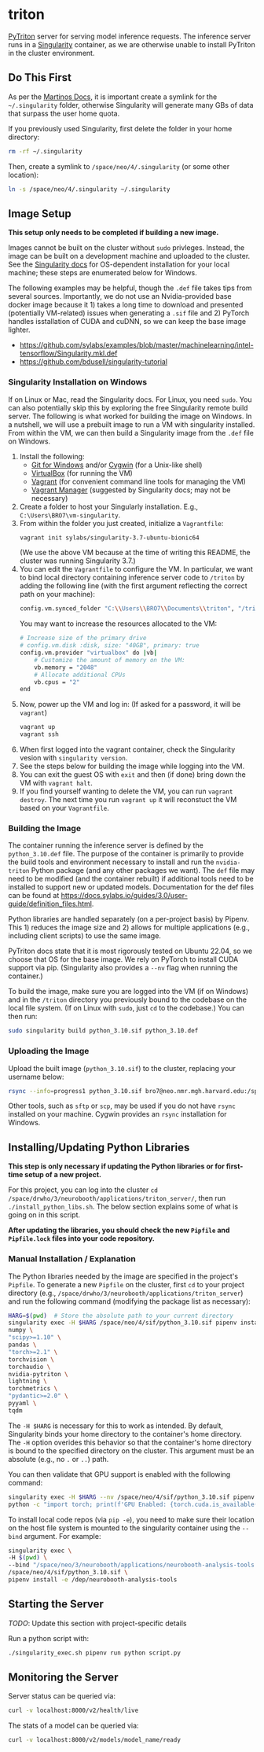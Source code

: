# triton
[PyTriton](https://triton-inference-server.github.io/pytriton/0.3.1/) server for serving model inference requests.
The inference server runs in a [Singularity](https://docs.sylabs.io/guides/3.0/user-guide) container, as we are otherwise unable to install PyTriton in the cluster environment.

## Do This First
As per the [Martinos Docs](https://www.nmr.mgh.harvard.edu/martinos/userInfo/computer/docker.php), it is important create a symlink for the `~/.singularity` folder, otherwise Singularity will generate many GBs of data that surpass the user home quota.

If you previously used Singularity, first delete the folder in your home directory:
```bash
rm -rf ~/.singularity
```

Then, create a symlink to `/space/neo/4/.singularity` (or some other location):
```bash
ln -s /space/neo/4/.singularity ~/.singularity
```

## Image Setup
**This setup only needs to be completed if building a new image.**

Images cannot be built on the cluster without `sudo` privleges. Instead, the image can be built on a development machine and uploaded to the cluster. See the [Singularity docs](https://docs.sylabs.io/guides/3.0/user-guide/installation.htm) for OS-dependent installation for your local machine; these steps are enumerated below for Windows.

The following examples may be helpful, though the `.def` file takes tips from several sources. Importantly, we do not use an Nvidia-provided base docker image because it 1) takes a long time to download and presented (potentially VM-related) issues when generating a `.sif` file and 2) PyTorch handles isstallation of CUDA and cuDNN, so we can keep the base image lighter.
- <https://github.com/sylabs/examples/blob/master/machinelearning/intel-tensorflow/Singularity.mkl.def>
- <https://github.com/bdusell/singularity-tutorial>

### Singularity Installation on Windows
If on Linux or Mac, read the Singularity docs. For Linux, you need `sudo`. You can also potentially skip this by exploring the free Singularity remote build server. The following is what worked for building the image on Windows. In a nutshell, we will use a prebuilt image to run a VM with singularity installed. From within the VM, we can then build a Singularity image from the `.def` file on Windows.

1. Install the following:
    - [Git for Windows](https://gitforwindows.org/) and/or [Cygwin](https://www.cygwin.com/) (for a Unix-like shell)
    - [VirtualBox](https://www.virtualbox.org/wiki/Downloads) (for running the VM)
    - [Vagrant](https://developer.hashicorp.com/vagrant/downloads) (for convenient command line tools for managing the VM)
    - [Vagrant Manager](https://www.vagrantmanager.com/downloads/) (suggested by Singularity docs; may not be necessary)
2. Create a folder to host your Singularly installation. E.g., `C:\Users\BRO7\vm-singularity`.
3. From within the folder you just created, initialize a `Vagrantfile`:
    ```bash
    vagrant init sylabs/singularity-3.7-ubuntu-bionic64
    ```
    (We use the above VM because at the time of writing this README, the cluster was running Singularity 3.7.)
4. You can edit the `Vagrantfile` to configure the VM. In particular, we want to bind local directory containing inference server code to `/triton` by adding the following line (with the first argument reflecting the correct path on your machine):
    ```bash
    config.vm.synced_folder "C:\\Users\\BRO7\\Documents\\triton", "/triton"
    ```
    You may want to increase the resources allocated to the VM:
    ```bash
    # Increase size of the primary drive
    # config.vm.disk :disk, size: "40GB", primary: true
    config.vm.provider "virtualbox" do |vb|
        # Customize the amount of memory on the VM:
        vb.memory = "2048"
        # Allocate additional CPUs
        vb.cpus = "2"
    end
    ```
5. Now, power up the VM and log in: (If asked for a password, it will be `vagrant`)
    ```bash
    vagrant up
    vagrant ssh
    ```
6. When first logged into the vagrant container, check the Singularity vesion with `singularity version`.
7. See the steps below for building the image while logging into the VM.
8. You can exit the guest OS with `exit` and then (if done) bring down the VM with `vagrant halt`.
9. If you find yourself wanting to delete the VM, you can run `vagrant destroy`. The next time you run `vagrant up` it will reconstuct the VM based on your `Vagrantfile`.

### Building the Image
The container running the inference server is defined by the `python_3.10.def` file. The purpose of the container is primarily to provide the build tools and environment necessary to install and run the `nvidia-triton` Python package (and any other packages we want). The `def` file may need to be modified (and the container rebuilt) if additional tools need to be installed to support new or updated models. Documentation for the def files can be found at <https://docs.sylabs.io/guides/3.0/user-guide/definition_files.html>.

Python libraries are handled separately (on a per-project basis) by Pipenv. This 1) reduces the image size and 2) allows for multiple applications (e.g., including client scripts) to use the same image.

PyTriton docs state that it is most rigorously tested on Ubuntu 22.04, so we choose that OS for the base image. We rely on PyTorch to install CUDA support via pip. (Singularity also provides a `--nv` flag when running the container.)

To build the image, make sure you are logged into the VM (if on Windows) and in the `/triton` directory you previously bound to the codebase on the local file system. (If on Linux with `sudo`, just `cd` to the codebase.)
You can then run:
```bash
sudo singularity build python_3.10.sif python_3.10.def
```

### Uploading the Image
Upload the built image (`python_3.10.sif`) to the cluster, replacing your username below:
```bash
rsync --info=progress1 python_3.10.sif bro7@neo.nmr.mgh.harvard.edu:/space/neo/4/sif/python_3.10.sif
```
Other tools, such as `sftp` or `scp`, may be used if you do not have `rsync` installed on your machine. Cygwin provides an `rsync` installation for Windows.

## Installing/Updating Python Libraries
**This step is only necessary if updating the Python libraries or for first-time setup of a new project.**

For this project, you can log into the cluster `cd /space/drwho/3/neurobooth/applications/triton_server/`,  then run `./install_python_libs.sh`.
The below section explains some of what is going on in this script.

**After updating the libraries, you should check the new `Pipfile` and `Pipfile.lock` files into your code repository.**

### Manual Installation / Explanation
The Python libraries needed by the image are specified in the project's `Pipfile`. 
To generate a new `Pipfile` on the cluster, first `cd` to your project directory (e.g., `/space/drwho/3/neurobooth/applications/triton_server`) and run the following command (modifying the package list as necessary):
```bash
HARG=$(pwd)  # Store the absolute path to your current directory
singularity exec -H $HARG /space/neo/4/sif/python_3.10.sif pipenv install \
numpy \
"scipy>=1.10" \
pandas \
"torch>=2.1" \
torchvision \
torchaudio \
nvidia-pytriton \
lightning \
torchmetrics \
"pydantic>=2.0" \
pyyaml \
tqdm
```
The `-H $HARG` is necessary for this to work as intended. By default, Singularity binds your home directory to the container's home directory. The `-H` option overides this behavior so that the container's home directory is bound to the specified directory on the cluster. This argument must be an absolute (e.g., no `.` or `..`) path.

You can then validate that GPU support is enabled with the following command:
```bash
singularity exec -H $HARG --nv /space/neo/4/sif/python_3.10.sif pipenv run \
python -c "import torch; print(f'GPU Enabled: {torch.cuda.is_available()}, # GPUs: {torch.cuda.device_count()}')"
```

To install local code repos (via `pip -e`), you need to make sure their location on the host file system is mounted to
the singularity container using the `--bind` argument. For example:
```bash
singularity exec \
-H $(pwd) \
--bind "/space/neo/3/neurobooth/applications/neurobooth-analysis-tools:/dep/neurobooth-analysis-tools" \
/space/neo/4/sif/python_3.10.sif \
pipenv install -e /dep/neurobooth-analysis-tools
```

## Starting the Server
_TODO_: Update this section with project-specific details

Run a python script with:
```bash
./singularity_exec.sh pipenv run python script.py
```

## Monitoring the Server
Server status can be queried via:
```bash
curl -v localhost:8000/v2/health/live
```

The stats of a model can be queried via:
```bash
curl -v localhost:8000/v2/models/model_name/ready
```